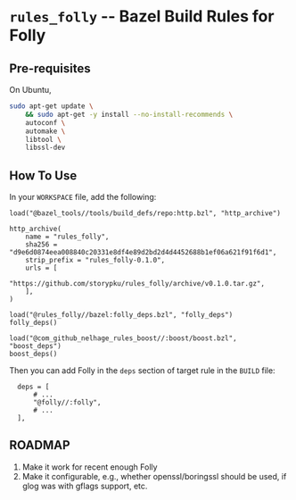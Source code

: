 # `rules_folly` -- Bazel Build Rules for Folly

## Pre-requisites

On Ubuntu,

```bash
sudo apt-get update \
    && sudo apt-get -y install --no-install-recommends \
    autoconf \
    automake \
    libtool \
    libssl-dev
```

## How To Use

In your `WORKSPACE` file, add the following:

```
load("@bazel_tools//tools/build_defs/repo:http.bzl", "http_archive")

http_archive(
    name = "rules_folly",
    sha256 = "d9e6d0874eea008840c20331e8df4e89d2bd2d4d4452688b1ef06a621f91f6d1",
    strip_prefix = "rules_folly-0.1.0",
    urls = [
        "https://github.com/storypku/rules_folly/archive/v0.1.0.tar.gz",
    ],
)

load("@rules_folly//bazel:folly_deps.bzl", "folly_deps")
folly_deps()

load("@com_github_nelhage_rules_boost//:boost/boost.bzl", "boost_deps")
boost_deps()
```

Then you can add Folly in the `deps` section of target rule in the `BUILD` file:

```
  deps = [
      # ...
      "@folly//:folly",
      # ...
  ],
```

## ROADMAP
1. Make it work for recent enough Folly
2. Make it configurable, e.g., whether openssl/boringssl should be used, if glog was with gflags support, etc.
